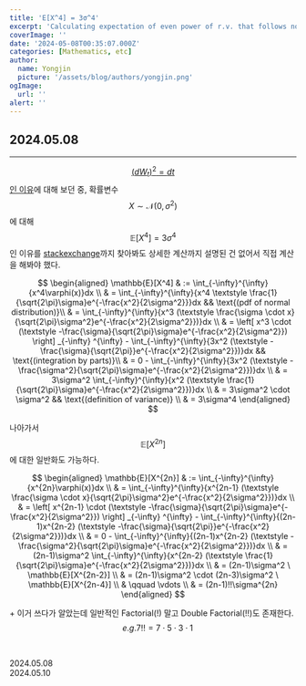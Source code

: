 ```yaml
---
title: 'E[X^4] = 3σ^4'
excerpt: 'Calculating expectation of even power of r.v. that follows normal distribution'
coverImage: ''
date: '2024-05-08T00:35:07.000Z'
categories: [Mathematics, etc]
author:
  name: Yongjin
  picture: '/assets/blog/authors/yongjin.png'
ogImage:
  url: ''
alert: ''
---
```


## 2024.05.08

---

[$$(dW_t)^2=dt$$ 인 이유](https://sine-qua-none.tistory.com/33)에 대해 보던 중, 확률변수 $$X \sim \mathcal{N}(0,\sigma^2)$$에 대해 $$\mathbb{E}[X^4]=3\sigma^4$$ 인 이유를 [stackexchange](https://math.stackexchange.com/questions/1917647/proving-ex4-3σ4)까지 찾아봐도 상세한 계산까지 설명된 건 없어서 직접 계산을 해봐야 했다.

$$
\begin{aligned}
\mathbb{E}[X^4] & := \int_{-\infty}^{\infty}{x^4\varphi(x)}dx \\
 & = \int_{-\infty}^{\infty}{x^4 \textstyle \frac{1}{\sqrt{2\pi}\sigma}e^{-\frac{x^2}{2\sigma^2}}}dx  && \text{(pdf of normal distribution)}\\
 & = \int_{-\infty}^{\infty}{x^3 (\textstyle \frac{\sigma \cdot x}{\sqrt{2\pi}\sigma^2}e^{-\frac{x^2}{2\sigma^2}})}dx \\
 & = \left[ x^3 \cdot (\textstyle -\frac{\sigma}{\sqrt{2\pi}\sigma}e^{-\frac{x^2}{2\sigma^2}}) \right] _{-\infty} ^{\infty} - \int_{-\infty}^{\infty}{3x^2 (\textstyle -\frac{\sigma}{\sqrt{2\pi}}e^{-\frac{x^2}{2\sigma^2}})}dx && \text{(integration by parts)}\\
 & = 0 - \int_{-\infty}^{\infty}{3x^2 (\textstyle -\frac{\sigma^2}{\sqrt{2\pi}\sigma}e^{-\frac{x^2}{2\sigma^2}})}dx \\
 & = 3\sigma^2 \int_{-\infty}^{\infty}{x^2 (\textstyle \frac{1}{\sqrt{2\pi}\sigma}e^{-\frac{x^2}{2\sigma^2}})}dx \\
 & = 3\sigma^2 \cdot \sigma^2 && \text{(definition of variance)} \\
 & = 3\sigma^4
\end{aligned}
$$

나아가서 $$\mathbb{E}[X^{2n}]$$ 에 대한 일반화도 가능하다.

$$
\begin{aligned}
\mathbb{E}[X^{2n}] & := \int_{-\infty}^{\infty}{x^{2n}\varphi(x)}dx \\
 & = \int_{-\infty}^{\infty}{x^{2n-1} (\textstyle \frac{\sigma \cdot x}{\sqrt{2\pi}\sigma^2}e^{-\frac{x^2}{2\sigma^2}})}dx \\
 & = \left[ x^{2n-1} \cdot (\textstyle -\frac{\sigma}{\sqrt{2\pi}\sigma}e^{-\frac{x^2}{2\sigma^2}}) \right] _{-\infty} ^{\infty} - \int_{-\infty}^{\infty}{(2n-1)x^{2n-2} (\textstyle -\frac{\sigma}{\sqrt{2\pi}}e^{-\frac{x^2}{2\sigma^2}})}dx \\
 & = 0 - \int_{-\infty}^{\infty}{(2n-1)x^{2n-2} (\textstyle -\frac{\sigma^2}{\sqrt{2\pi}\sigma}e^{-\frac{x^2}{2\sigma^2}})}dx \\
 & = (2n-1)\sigma^2 \int_{-\infty}^{\infty}{x^{2n-2} (\textstyle \frac{1}{\sqrt{2\pi}\sigma}e^{-\frac{x^2}{2\sigma^2}})}dx \\
 & = (2n-1)\sigma^2 \ \mathbb{E}[X^{2n-2}] \\
 & = (2n-1)\sigma^2 \cdot (2n-3)\sigma^2 \ \mathbb{E}[X^{2n-4}] \\
 & \qquad \vdots \\
 & = (2n-1)!!\sigma^{2n}
\end{aligned}
$$

\+ 이거 쓰다가 알았는데 일반적인 Factorial(!) 말고 Double Factorial(!!)도 존재한다.  
$$\quad e.g. 7!! = 7 \cdot 5 \cdot 3 \cdot 1$$

&nbsp;

2024.05.08  
2024.05.10
